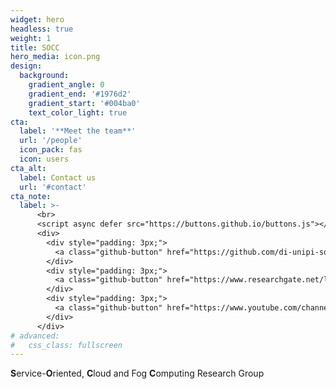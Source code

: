 ```yaml
---
widget: hero
headless: true
weight: 1
title: SOCC
hero_media: icon.png
design:
  background:
    gradient_angle: 0
    gradient_end: '#1976d2'
    gradient_start: '#004ba0'
    text_color_light: true
cta:
  label: '**Meet the team**'
  url: '/people'
  icon_pack: fas
  icon: users
cta_alt:
  label: Contact us
  url: '#contact'
cta_note:
  label: >-
      <br>
      <script async defer src="https://buttons.github.io/buttons.js"></script>
      <div>
        <div style="padding: 3px;">
          <a class="github-button" href="https://github.com/di-unipi-socc" data-size="large" data-show-count="true" aria-label="Follow @di-unipi-socc on GitHub">Follow @di-unipi-socc on GitHub</a>
        </div>
        <div style="padding: 3px;">
          <a class="github-button" href="https://www.researchgate.net/lab/Service-Oriented-Cloud-and-Fog-Computing-Research-Group-SOCC-Antonio-Brogi" data-size="large" data-icon="octicon-comment-discussion" aria-label="Follow SOCC on Research Gate">Follow SOCC on Research Gate</a>
        </div>
        <div style="padding: 3px;">
          <a class="github-button" href="https://www.youtube.com/channel/UC6Kzupom8lpBc7dO-wcXp_g" data-size="large" data-icon="octicon-eye" aria-label="Follow SOCC on YouTube">Follow SOCC on YouTube</a>
        </div>
      </div>
# advanced:
#   css_class: fullscreen
---
```


**S**ervice-**O**riented, **C**loud and Fog **C**omputing Research Group

<br>